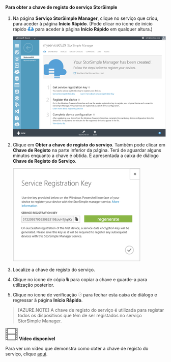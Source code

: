 <!--author=alkohli last changed: 9/17/15-->

#### Para obter a chave de registo do serviço StorSimple

1. Na página **Serviço StorSimple Manager**, clique no serviço que criou, para aceder à página **Início Rápido**. (Pode clicar no ícone de início rápido ![Ícone de Início Rápido do StorSimple ](./media/storsimple-get-service-registration-key/HCS_QuickStartIcon-include.png) para aceder à página **Início Rápido** em qualquer altura.)

     ![Página Início Rápido do StorSimple](./media/storsimple-get-service-registration-key/HCS_ServiceQuickStart-include.png)

2. Clique em **Obter a chave de registo do serviço**. Também pode clicar em **Chave de Registo** na parte inferior da página. Terá de aguardar alguns minutos enquanto a chave é obtida. É apresentada a caixa de diálogo **Chave de Registo do Serviço**.

     ![Caixa de diálogo Chave de Registo do Serviço.](./media/storsimple-get-service-registration-key/HCS_GetServiceRegistrationKey-include.png)

3. Localize a chave de registo do serviço.

4. Clique no ícone de cópia ![Ícone Copiar do StorSimple](./media/storsimple-get-service-registration-key/HCS_CopyIcon-include.png) para copiar a chave e guarde-a para utilização posterior.

5. Clique no ícone de verificação ![Ícone de Verificação StorSimple](./media/storsimple-get-service-registration-key/HCS_CheckIcon-include.png) para fechar esta caixa de diálogo e regressar à página **Início Rápido**.

> [AZURE.NOTE] A chave de registo do serviço é utilizada para registar todos os dispositivos que têm de ser registados no serviço StorSimple Manager.

![Vídeo disponível](./media/storsimple-get-service-registration-key/Video_icon.png) **Vídeo disponível**

Para ver um vídeo que demonstra como obter a chave de registo do serviço, clique [aqui](https://azure.microsoft.com/documentation/videos/get-the-service-registration-key/).

<!--HONumber=Sep16_HO3-->


